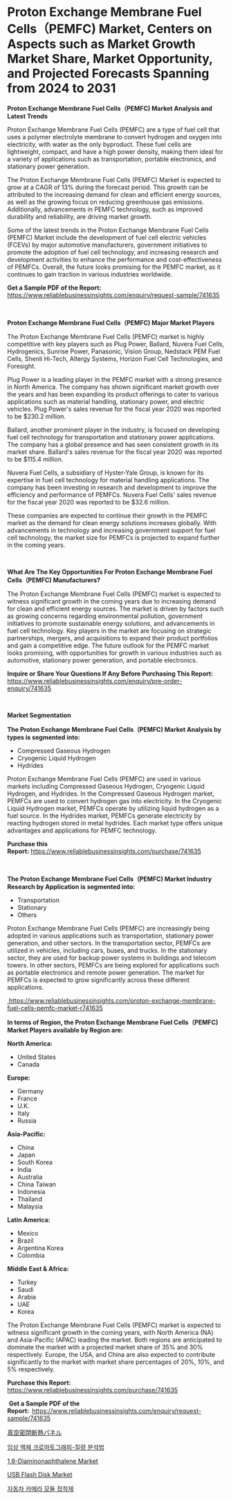 <p><h1>Proton Exchange Membrane Fuel Cells（PEMFC) Market, Centers on Aspects such as Market Growth Market Share, Market Opportunity, and Projected Forecasts Spanning from 2024 to 2031</h1></p><p><strong>Proton Exchange Membrane Fuel Cells（PEMFC) Market Analysis and Latest Trends</strong></p>
<p><p>Proton Exchange Membrane Fuel Cells (PEMFC) are a type of fuel cell that uses a polymer electrolyte membrane to convert hydrogen and oxygen into electricity, with water as the only byproduct. These fuel cells are lightweight, compact, and have a high power density, making them ideal for a variety of applications such as transportation, portable electronics, and stationary power generation.</p><p>The Proton Exchange Membrane Fuel Cells (PEMFC) Market is expected to grow at a CAGR of 13% during the forecast period. This growth can be attributed to the increasing demand for clean and efficient energy sources, as well as the growing focus on reducing greenhouse gas emissions. Additionally, advancements in PEMFC technology, such as improved durability and reliability, are driving market growth.</p><p>Some of the latest trends in the Proton Exchange Membrane Fuel Cells (PEMFC) Market include the development of fuel cell electric vehicles (FCEVs) by major automotive manufacturers, government initiatives to promote the adoption of fuel cell technology, and increasing research and development activities to enhance the performance and cost-effectiveness of PEMFCs. Overall, the future looks promising for the PEMFC market, as it continues to gain traction in various industries worldwide.</p></p>
<p><strong>Get a Sample PDF of the Report:&nbsp;</strong> <a href="https://www.reliablebusinessinsights.com/enquiry/request-sample/741635">https://www.reliablebusinessinsights.com/enquiry/request-sample/741635</a></p>
<p>&nbsp;</p>
<p><strong>Proton Exchange Membrane Fuel Cells（PEMFC) Major Market Players</strong></p>
<p><p>The Proton Exchange Membrane Fuel Cells (PEMFC) market is highly competitive with key players such as Plug Power, Ballard, Nuvera Fuel Cells, Hydrogenics, Sunrise Power, Panasonic, Vision Group, Nedstack PEM Fuel Cells, Shenli Hi-Tech, Altergy Systems, Horizon Fuel Cell Technologies, and Foresight.</p><p>Plug Power is a leading player in the PEMFC market with a strong presence in North America. The company has shown significant market growth over the years and has been expanding its product offerings to cater to various applications such as material handling, stationary power, and electric vehicles. Plug Power's sales revenue for the fiscal year 2020 was reported to be $230.2 million.</p><p>Ballard, another prominent player in the industry, is focused on developing fuel cell technology for transportation and stationary power applications. The company has a global presence and has seen consistent growth in its market share. Ballard's sales revenue for the fiscal year 2020 was reported to be $115.4 million.</p><p>Nuvera Fuel Cells, a subsidiary of Hyster-Yale Group, is known for its expertise in fuel cell technology for material handling applications. The company has been investing in research and development to improve the efficiency and performance of PEMFCs. Nuvera Fuel Cells' sales revenue for the fiscal year 2020 was reported to be $32.6 million.</p><p>These companies are expected to continue their growth in the PEMFC market as the demand for clean energy solutions increases globally. With advancements in technology and increasing government support for fuel cell technology, the market size for PEMFCs is projected to expand further in the coming years.</p></p>
<p>&nbsp;</p>
<p><strong>What Are The Key Opportunities For Proton Exchange Membrane Fuel Cells（PEMFC) Manufacturers?</strong></p>
<p><p>The Proton Exchange Membrane Fuel Cells (PEMFC) market is expected to witness significant growth in the coming years due to increasing demand for clean and efficient energy sources. The market is driven by factors such as growing concerns regarding environmental pollution, government initiatives to promote sustainable energy solutions, and advancements in fuel cell technology. Key players in the market are focusing on strategic partnerships, mergers, and acquisitions to expand their product portfolios and gain a competitive edge. The future outlook for the PEMFC market looks promising, with opportunities for growth in various industries such as automotive, stationary power generation, and portable electronics.</p></p>
<p><strong>Inquire or Share Your Questions If Any Before Purchasing This Report:</strong> <a href="https://www.reliablebusinessinsights.com/enquiry/pre-order-enquiry/741635">https://www.reliablebusinessinsights.com/enquiry/pre-order-enquiry/741635</a></p>
<p>&nbsp;</p>
<p><strong>Market Segmentation</strong></p>
<p><strong>The Proton Exchange Membrane Fuel Cells（PEMFC) Market Analysis by types is segmented into:</strong></p>
<p><ul><li>Compressed Gaseous Hydrogen</li><li>Cryogenic Liquid Hydrogen</li><li>Hydrides</li></ul></p>
<p><p>Proton Exchange Membrane Fuel Cells (PEMFC) are used in various markets including Compressed Gaseous Hydrogen, Cryogenic Liquid Hydrogen, and Hydrides. In the Compressed Gaseous Hydrogen market, PEMFCs are used to convert hydrogen gas into electricity. In the Cryogenic Liquid Hydrogen market, PEMFCs operate by utilizing liquid hydrogen as a fuel source. In the Hydrides market, PEMFCs generate electricity by reacting hydrogen stored in metal hydrides. Each market type offers unique advantages and applications for PEMFC technology.</p></p>
<p><strong>Purchase this Report:&nbsp;</strong><a href="https://www.reliablebusinessinsights.com/purchase/741635">https://www.reliablebusinessinsights.com/purchase/741635</a></p>
<p>&nbsp;</p>
<p><strong>The Proton Exchange Membrane Fuel Cells（PEMFC) Market Industry Research by Application is segmented into:</strong></p>
<p><ul><li>Transportation</li><li>Stationary</li><li>Others</li></ul></p>
<p><p>Proton Exchange Membrane Fuel Cells (PEMFC) are increasingly being adopted in various applications such as transportation, stationary power generation, and other sectors. In the transportation sector, PEMFCs are utilized in vehicles, including cars, buses, and trucks. In the stationary sector, they are used for backup power systems in buildings and telecom towers. In other sectors, PEMFCs are being explored for applications such as portable electronics and remote power generation. The market for PEMFCs is expected to grow significantly across these different applications.</p></p>
<p><a href="https://www.reliablebusinessinsights.com/proton-exchange-membrane-fuel-cells-pemfc-market-r741635">&nbsp;https://www.reliablebusinessinsights.com/proton-exchange-membrane-fuel-cells-pemfc-market-r741635</a></p>
<p><strong>In terms of Region, the Proton Exchange Membrane Fuel Cells（PEMFC) Market Players available by Region are:</strong></p>
<p>
    <p> <strong> North America: </strong>
        <ul>
            <li>United States</li>
            <li>Canada</li>
        </ul>
        </p> 
    <p> <strong> Europe: </strong>
        <ul>
            <li>Germany</li>
            <li>France</li>
            <li>U.K.</li>
            <li>Italy</li>
            <li>Russia</li>
        </ul>
        </p> 
    <p> <strong> Asia-Pacific: </strong>
        <ul>
            <li>China</li>
            <li>Japan</li>
            <li>South Korea</li>
            <li>India</li>
            <li>Australia</li>
            <li>China Taiwan</li>
            <li>Indonesia</li>
            <li>Thailand</li>
            <li>Malaysia</li>
        </ul>
        </p> 
    <p> <strong> Latin America: </strong>
        <ul>
            <li>Mexico</li>
            <li>Brazil</li>
            <li>Argentina Korea</li>
            <li>Colombia</li>
        </ul>
        </p> 
    <p> <strong> Middle East & Africa: </strong>
        <ul>
            <li>Turkey</li>
            <li>Saudi</li>
            <li>Arabia</li>
            <li>UAE</li>
            <li>Korea</li>
        </ul>
    </p>
    </p>
<p><p>The Proton Exchange Membrane Fuel Cells (PEMFC) market is expected to witness significant growth in the coming years, with North America (NA) and Asia-Pacific (APAC) leading the market. Both regions are anticipated to dominate the market with a projected market share of 35% and 30% respectively. Europe, the USA, and China are also expected to contribute significantly to the market with market share percentages of 20%, 10%, and 5% respectively.</p></p>
<p><strong>Purchase this Report: </strong><a href="https://www.reliablebusinessinsights.com/purchase/741635">https://www.reliablebusinessinsights.com/purchase/741635</a></p>
<p>&nbsp;<strong>Get a Sample PDF of the Report:&nbsp;&nbsp;</strong><a href="https://www.reliablebusinessinsights.com/enquiry/request-sample/741635">https://www.reliablebusinessinsights.com/enquiry/request-sample/741635</a></p>
<p><strong></strong></p>
<p><p><a href="https://github.com/ChloeConn27/Market-Research-Report-List-1/blob/main/405562197358.md">真空密閉断熱パネル</a></p><p><a href="https://github.com/muchswr/Market-Research-Report-List-1/blob/main/340370288916.md">임상 액체 크로마토그래피-질량 분석법</a></p><p><a href="https://github.com/IsmaelBlick2023/Market-Research-Report-List-1/blob/main/18-diaminonaphthalene-market.md">1,8-Diaminonaphthalene Market</a></p><p><a href="https://issuu.com/reportprime-2/docs/usb-flash-disk-market-size-2030.pptx">USB Flash Disk Market</a></p><p><a href="https://github.com/rsg307664904/Market-Research-Report-List-2/blob/main/778272588917.md">자동차 카메라 모듈 접착제</a></p></p>